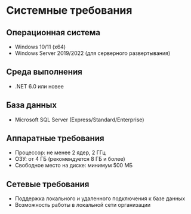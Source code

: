# Системные требования

## Операционная система
- Windows 10/11 (x64)
- Windows Server 2019/2022 (для серверного развертывания)

## Среда выполнения
- .NET 6.0 или новее

## База данных
- Microsoft SQL Server (Express/Standard/Enterprise)

## Аппаратные требования
- Процессор: не менее 2 ядер, 2 ГГц
- ОЗУ: от 4 ГБ (рекомендуется 8 ГБ и более)
- Свободное место на диске: минимум 500 МБ

## Сетевые требования
- Поддержка локального и удаленного подключения к базе данных
- Возможность работы в локальной сети организации
